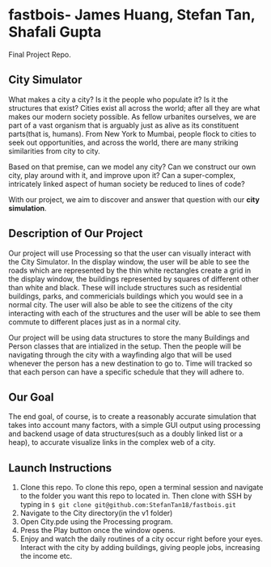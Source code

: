 # fastbois- James Huang, Stefan Tan, Shafali Gupta
Final Project Repo. 
## City Simulator
What makes a city a city? Is it the people who populate it? Is it the structures that exist? Cities exist all across the world; after all they are what makes our modern society possible. As fellow urbanites ourselves, we are part of a vast organism that is arguably just as  alive as its constituent parts(that is, humans). From New York to Mumbai, people flock to cities to seek out opportunities, and across the world, there are many striking similarities from city to city.

Based on that premise, can we model any city? Can we construct our own city, play around with it, and improve upon it? Can a super-complex, intricately linked aspect of human society be reduced to lines of code?

With our project, we aim to discover and answer that question with our **city simulation**.
## Description of Our Project
Our project will use Processing so that the user can visually interact with the City Simulator. In the display window, the user will be able to see the roads which are represented by the thin white rectangles create a grid in the display window, the buildings represented by squares of different other than white and black. These will include structures such as residential buildings, parks, and commericials buildings which you would see in a normal city. The user will also be able to see the citizens of the city interacting with each of the structures and the user will be able to see them commute to different places just as in a normal city.

Our project will be using data structures to store the many Buildings and Person classes that are intialized in the setup. Then the people will be navigating through the city with a wayfinding algo that will be used whenever the person has a new destination to go to. Time will tracked so that each person can have a specific schedule that they will adhere to.
## Our Goal
The end goal, of course, is to create a reasonably accurate simulation that takes into account many factors, with a simple GUI output using processing and backend usage of data structures(such as a doubly linked list or a heap), to accurate visualize links in the complex web of a city. 
## Launch Instructions
1. Clone this repo. To clone this repo, open a terminal session and navigate to the folder you want this repo to located in. Then clone with SSH by typing in ```$ git clone git@github.com:StefanTan18/fastbois.git```
2. Navigate to the City directory(in the v1 folder)
3. Open City.pde using the Processing program.
4. Press the Play button once the window opens. 
5. Enjoy and watch the daily routines of a city occur right before your eyes. Interact with the city by adding buildings, giving people jobs, increasing the income etc.
